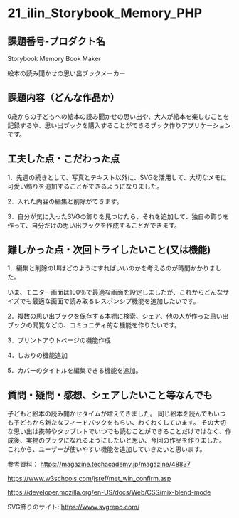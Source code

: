 # 21_ilin_Storybook_Memory_PHP
## 課題番号-プロダクト名

Storybook Memory Book Maker

絵本の読み聞かせの思い出ブックメーカー

## 課題内容（どんな作品か）

0歳からの子どもへの絵本の読み聞かせの思い出や、大人が絵本を楽しむことを記録するや、思い出ブックを購入することができるブック作りアプリケーションです。


## 工夫した点・こだわった点

1．先週の続きとして、写真とテキスト以外に、SVGを活用して、大切なメモに可愛い飾りを追加することができるようになりました。

2．入れた内容の編集と削除ができます。

3．自分が気に入ったSVGの飾りを見つけたら、それを追加して、独自の飾りを作って、自分だけの思い出ブックを作成することができます。


## 難しかった点・次回トライしたいこと(又は機能)

1．編集と削除のUIはどのようにすればいいのかを考えるのが時間かかりました。
   
   いま、モニター画面は100％で最適な画面を設定しましたが、これからどんなサイズでも最適な画面で読み取るレスポンシプ機能を追加したいです。
   
2．複数の思い出ブックを保存する本棚に検索、シェア、他の人が作った思い出ブックの閲覧などの、コミュニティ的な機能を作りたいです。

3．プリントアウトページの機能作成

4．しおりの機能追加

5．カバーのタイトルを編集できる機能を追加。


## 質問・疑問・感想、シェアしたいこと等なんでも
子どもと絵本の読み聞かせタイムが増えてきました。
同じ絵本を読んでもいつも子どもから新たなフィードバックをもらい、わくわくしています。
その大切な思い出は携帯やタッブレトでいつでも読むことができることだけではなく、作成後、実物のブックになれるようにしたいと思い、今回の作品を作りました。
これから、ユーザーが使いやすい機能を追加していきたいと思います。

参考資料：
https://magazine.techacademy.jp/magazine/48837

https://www.w3schools.com/jsref/met_win_confirm.asp

https://developer.mozilla.org/en-US/docs/Web/CSS/mix-blend-mode

SVG飾りのサイト: https://www.svgrepo.com/
